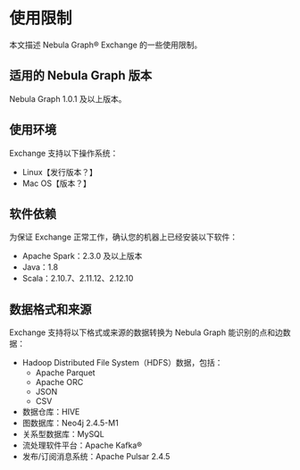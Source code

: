 # 使用限制

本文描述 Nebula Graph&reg; Exchange 的一些使用限制。

## 适用的 Nebula Graph 版本

Nebula Graph 1.0.1 及以上版本。

## 使用环境

Exchange 支持以下操作系统：

- Linux【发行版本？】
- Mac OS【版本？】

## 软件依赖

为保证 Exchange 正常工作，确认您的机器上已经安装以下软件：

- Apache Spark：2.3.0 及以上版本
- Java：1.8
- Scala：2.10.7、2.11.12、2.12.10

## 数据格式和来源

Exchange 支持将以下格式或来源的数据转换为 Nebula Graph 能识别的点和边数据：

- Hadoop Distributed File System（HDFS）数据，包括：
  - Apache Parquet
  - Apache ORC
  - JSON
  - CSV
- 数据仓库：HIVE
- 图数据库：Neo4j 2.4.5-M1
- 关系型数据库：MySQL
- 流处理软件平台：Apache Kafka&reg;
- 发布/订阅消息系统：Apache Pulsar 2.4.5
